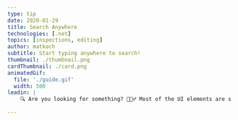 ```yaml
---
type: tip
date: 2020-01-29
title: Search Anywhere
technologies: [.net]
topics: [inspections, editing]
author: matkoch
subtitle: Start typing anywhere to search!
thumbnail: ./thumbnail.png
cardThumbnail: ./card.png
animatedGif:
  file: './guide.gif'
  width: 500
leadin: |
    🔍 Are you looking for something? 🤷🏻‍♂️ Most of the UI elements are searchable by just starting to type the search term. This includes the solution explorer, recent files popup, find usages window and many more. Try it next time!️️️ 🕵🏻‍♀️
    
---
```

